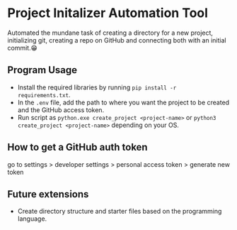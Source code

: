 # Project Initalizer Automation Tool 

Automated the mundane task of creating a directory for a new project, initializing git, creating a repo on GitHub and connecting both with an initial commit.😁 

## Program Usage

- Install the required libraries by running `pip install -r requirements.txt`.
- In the `.env` file, add the path to where you want the project to be created and the GitHub access token.
- Run script as `python.exe create_project <project-name>` or `python3 create_project <project-name>` depending on your OS.

## How to get a GitHub auth token

go to settings > developer settings > personal access token > generate new token

## Future extensions
- Create directory structure and starter files based on the programming language.
